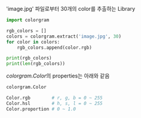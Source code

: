 'image.jpg' 파일로부터 30개의 color를 추출하는 Library

```python
import colorgram

rgb_colors = []
colors = colorgram.extract('image.jpg', 30)
for color in colors:
    rgb_colors.append(color.rgb)

print(rgb_colors)
print(len(rgb_colors))
```

<em>colorgram.Color</em>의 properties는 아래와 같음

```python
colorgram.Color

Color.rgb        # r, g, b = 0 ~ 255
Color.hsl        # h, s, l = 0 ~ 255
Color.proportion # 0 ~ 1.0
```
